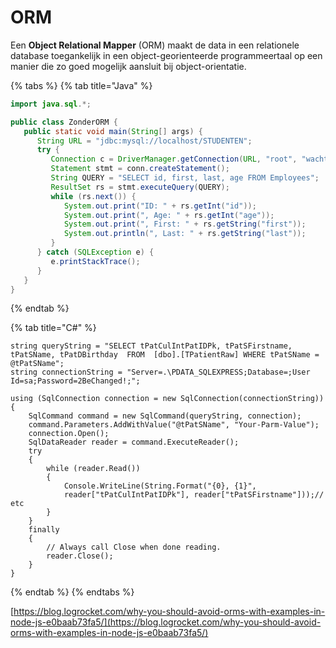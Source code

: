 # ORM

Een **Object Relational Mapper** \(ORM\) maakt de data in een relationele database toegankelijk in een object-georienteerde programmeertaal op een manier die zo goed mogelijk aansluit bij object-orientatie. 

{% tabs %}
{% tab title="Java" %}
```java
import java.sql.*;

public class ZonderORM {
   public static void main(String[] args) {
      String URL = "jdbc:mysql://localhost/STUDENTEN";
      try {
         Connection c = DriverManager.getConnection(URL, "root", "wachtwoord");
         Statement stmt = conn.createStatement();
         String QUERY = "SELECT id, first, last, age FROM Employees";
         ResultSet rs = stmt.executeQuery(QUERY);
         while (rs.next()) {
            System.out.print("ID: " + rs.getInt("id"));
            System.out.print(", Age: " + rs.getInt("age"));
            System.out.print(", First: " + rs.getString("first"));
            System.out.println(", Last: " + rs.getString("last"));
         }
      } catch (SQLException e) {
         e.printStackTrace();
      } 
   }
}
```
{% endtab %}

{% tab title="C\#" %}
```
string queryString = "SELECT tPatCulIntPatIDPk, tPatSFirstname, tPatSName, tPatDBirthday  FROM  [dbo].[TPatientRaw] WHERE tPatSName = @tPatSName";
string connectionString = "Server=.\PDATA_SQLEXPRESS;Database=;User Id=sa;Password=2BeChanged!;";

using (SqlConnection connection = new SqlConnection(connectionString))
{
    SqlCommand command = new SqlCommand(queryString, connection);
    command.Parameters.AddWithValue("@tPatSName", "Your-Parm-Value");
    connection.Open();
    SqlDataReader reader = command.ExecuteReader();
    try
    {
        while (reader.Read())
        {
            Console.WriteLine(String.Format("{0}, {1}",
            reader["tPatCulIntPatIDPk"], reader["tPatSFirstname"]));// etc
        }
    }
    finally
    {
        // Always call Close when done reading.
        reader.Close();
    }
}
```
{% endtab %}
{% endtabs %}

[https://blog.logrocket.com/why-you-should-avoid-orms-with-examples-in-node-js-e0baab73fa5/](https://blog.logrocket.com/why-you-should-avoid-orms-with-examples-in-node-js-e0baab73fa5/)

